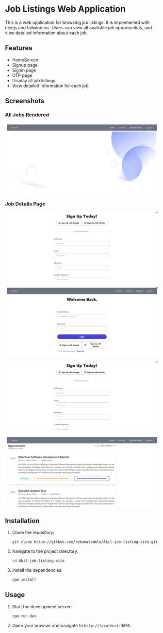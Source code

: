 # Job Listings Web Application

This is a web application for browsing job listings. it is implemented with nextjs and tailwindcss. Users can view all available job opportunities, and view detailed information about each job.

## Features
- HomeScreen
- Signup page
- Signin page
- OTP page
- Display all job listings
- View detailed information for each job

## Screenshots

### All Jobs Rendered

![Home Screen](./screenshots/task-8-homepage.png)

### Job Details Page

![signup page](./screenshots/task-8-signup-page.png)

![signin page](./screenshots/task-8-signin%20page.png)

![OTP page](./screenshots/task-8-otp-page.png)

![Job Listing page](./screenshots/task-8-joblisting-page.png)
## Installation

1. Clone the repository:
   ```sh
   git clone https://github.com/rebumatadele/Akil-job-listing-site.git
   ```
2. Navigate to the project directory:
   ```sh
   cd Akil-job-listing-site
   ```
3. Install the dependencies:
   ```sh
   npm install
   ```

## Usage

1. Start the development server:
   ```sh
   npm run dev
   ```
2. Open your browser and navigate to `http://localhost:3000`.
